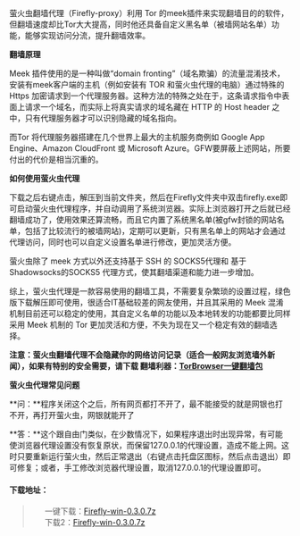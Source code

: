 萤火虫翻墙代理（Firefly-proxy）利用 Tor 的meek插件来实现翻墙目的的软件，但翻墙速度却比Tor大大提高，同时他还具备自定义黑名单（被墙网站名单）功能，能够实现访问分流，提升翻墙效率。

**翻墙原理**

Meek 插件使用的是一种叫做“domain fronting”（域名欺骗）的流量混淆技术，安装有meek客户端的主机（例如安装有 TOR 和萤火虫代理的电脑）通过特殊的 Https 加密请求到一个代理服务器。这种方法的特殊之处在于，这条请求指令中表面上请求一个域名，而实际上将真实请求的域名藏在 HTTP 的 Host header 之中，只有代理服务器才可以识别隐藏的域名指向。

而Tor 将代理服务器搭建在几个世界上最大的主机服务商例如 Google App Engine、Amazon CloudFront 或 Microsoft Azure。GFW要屏蔽上述网站，所要付出的代价是相当沉重的。

**如何使用萤火虫代理**

下载之后右键点击，解压到当前文件夹，然后在Firefly文件夹中双击firefly.exe即可启动萤火虫代理程序，并自动调用了系统浏览器。实际上浏览器打开之后就已经翻墙成功了，使用效果还算流畅，而且它内置了系统黑名单(被gfw封锁的网站名单，包括了比较流行的被墙网站)，定期可以更新，只有黑名单上的网站才会通过代理访问，同时也可以自定义设置名单进行修改，更加灵活方便。

萤火虫除了 meek 方式以外还支持基于 SSH 的 SOCKS5代理和 基于Shadowsocks的SOCKS5 代理方式，使其翻墙渠道和能力进一步增加。

综上，萤火虫代理是一款容易使用的翻墙工具，不需要复杂繁琐的设置过程，绿色版下载解压即可使用，很适合IT基础较差的网友使用，并且其采用的 Meek 混淆机制目前还可以稳定的使用，其自定义名单的功能以及本地转发的功能都要比同样采用 Meek 机制的 Tor 更加灵活和方便，不失为现在又一个稳定有效的翻墙选择。

**注意：萤火虫翻墙代理不会隐藏你的网络访问记录（适合一般网友浏览墙外新闻），如果有特别的安全需要，请下载 翻墙利器：[TorBrowser一键翻墙包](https://github.com/bannedbook/fanqiang/wiki/TorBrowser%E4%B8%80%E9%94%AE%E7%BF%BB%E5%A2%99%E5%8C%85)**

**萤火虫代理常见问题**

**问：**程序关闭这个之后，所有网页都打不开了，最不能接受的就是网银也打不开，再打开萤火虫，网银就能开了﻿

**答：**这个跟自由门类似，在少数情况下，如果程序退出时出现异常，有可能使浏览器代理设置没有恢复原状，而保留127.0.0.1的代理设置，造成不能上网。这时只要重新运行萤火虫，然后正常退出（右键点击托盘区图标，然后点击退出）即可修复；或者，手工修改浏览器代理设置，取消127.0.0.1的代理设置即可。

<h4>下载地址：</h4>
<blockquote>
<ul class="task-list">

<li>一键下载：<a href="http://down.01.dynamic-dns.net/firefly-proxy-win.7z" target="_blank">Firefly-win-0.3.0.7z</a></li> 
<li>下载2：<a href="https://copy.com/sSsSpXzZGhXDuNLu" target="_blank">Firefly-win-0.3.0.7z</a></li> 
</ul>
</blockquote>